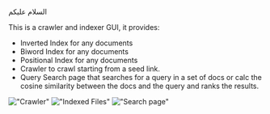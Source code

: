 السلام عليكم

This is a crawler and indexer GUI, it provides:

- Inverted Index for any documents 
- Biword Index for any documents 
- Positional Index for any documents 
- Crawler to crawl starting from a seed link.
- Query Search page that searches for a query in a set of docs or calc the cosine similarity between the docs and the query and ranks the results.

!["Crawler"](https://drive.google.com/file/d/1JDQtsIj4bwOjbbUyHDr5DVXonz33-d-L/view?usp=sharing)
!["Indexed Files"](https://drive.google.com/file/d/1g8MQRijWMW6qLjtI77Qdw4aMc2x4OH3-/view?usp=sharing)
!["Search page"](https://drive.google.com/file/d/1cVKVCc2M30ManoHjvjPvq-rfBzk6ZSf0/view?usp=sharing)
